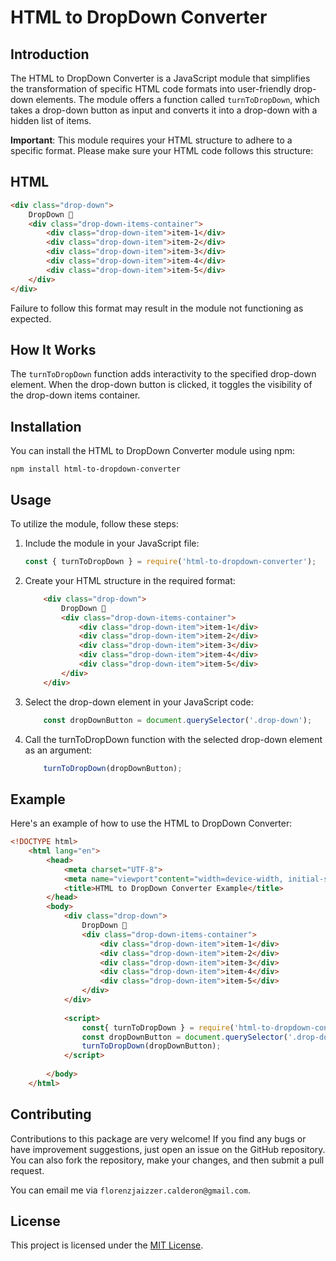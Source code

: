 # HTML to DropDown Converter

## Introduction

The HTML to DropDown Converter is a JavaScript module that simplifies the transformation of specific HTML code formats into user-friendly drop-down elements. The module offers a function called `turnToDropDown`, which takes a drop-down button as input and converts it into a drop-down with a hidden list of items.

**Important**: This module requires your HTML structure to adhere to a specific format. Please make sure your HTML code follows this structure:

## HTML

```html
<div class="drop-down">
    DropDown 🔽
    <div class="drop-down-items-container">
        <div class="drop-down-item">item-1</div>
        <div class="drop-down-item">item-2</div>
        <div class="drop-down-item">item-3</div>
        <div class="drop-down-item">item-4</div>
        <div class="drop-down-item">item-5</div>    
    </div>
</div>
```

Failure to follow this format may result in the module not functioning as expected.

## How It Works

The `turnToDropDown` function adds interactivity to the specified drop-down element. When the drop-down button is clicked, it toggles the visibility of the drop-down items container.

## Installation

You can install the HTML to DropDown Converter module using npm:

`npm install html-to-dropdown-converter`

## Usage

To utilize the module, follow these steps:

1. Include the module in your JavaScript file:
    ```JavaScript
    const { turnToDropDown } = require('html-to-dropdown-converter');
    ```

2. Create your HTML structure in the required format:
    ```html
        <div class="drop-down">
            DropDown 🔽
            <div class="drop-down-items-container">
                <div class="drop-down-item">item-1</div>
                <div class="drop-down-item">item-2</div>
                <div class="drop-down-item">item-3</div>
                <div class="drop-down-item">item-4</div>
                <div class="drop-down-item">item-5</div>    
            </div>
        </div>
    ```

3. Select the drop-down element in your JavaScript code:
    ```JavaScript
        const dropDownButton = document.querySelector('.drop-down');
    ```

4. Call the turnToDropDown function with the selected drop-down element as an argument:
    ```JavaScript
        turnToDropDown(dropDownButton);
    ```

## Example

Here's an example of how to use the HTML to DropDown Converter:

```HTML
<!DOCTYPE html> 
    <html lang="en"> 
        <head> 
            <meta charset="UTF-8"> 
            <meta name="viewport"content="width=device-width, initial-scale=1.0"> 
            <title>HTML to DropDown Converter Example</title> 
        </head> 
        <body> 
            <div class="drop-down"> 
                DropDown 🔽 
                <div class="drop-down-items-container"> 
                    <div class="drop-down-item">item-1</div> 
                    <div class="drop-down-item">item-2</div> 
                    <div class="drop-down-item">item-3</div> 
                    <div class="drop-down-item">item-4</div> 
                    <div class="drop-down-item">item-5</div> 
                </div> 
            </div> 
        
            <script> 
                const{ turnToDropDown } = require('html-to-dropdown-converter'); 
                const dropDownButton = document.querySelector('.drop-down'); 
                turnToDropDown(dropDownButton); 
            </script> 
            
        </body>
    </html>
```

## Contributing
Contributions to this package are very welcome! If you find any bugs or have improvement suggestions, just open an issue on the GitHub repository. You can also fork the repository, make your changes, and then submit a pull request. 

You can email me via `florenzjaizzer.calderon@gmail.com`.

## License
This project is licensed under the [MIT License](./LICENSE).
